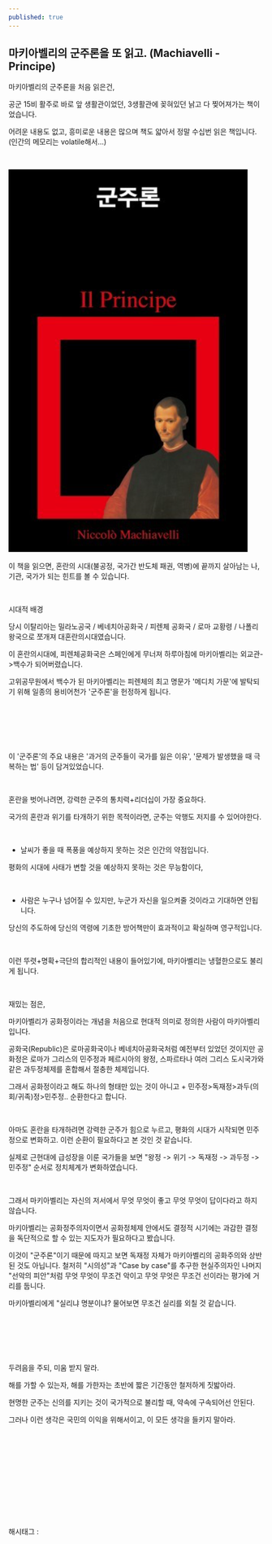 ```yaml
---
published: true
---
```

## 마키아벨리의 군주론을 또 읽고. (Machiavelli - Principe)

마키아벨리의 군주론을 처음 읽은건,

공군 15비 활주로 바로 앞 생활관이었던, 3생활관에 꽂혀있던 낡고 다 찢어져가는 책이었습니다.

어려운 내용도 없고, 흥미로운 내용은 많으며 책도 얇아서 정말 수십번 읽은 책입니다. (인간의 메모리는 volatile해서...)

​

![0](/assets/img/223072729515/0.png)

이 책을 읽으면, 혼란의 시대(불공정, 국가간 반도체 패권, 역병)에 끝까지 살아남는 나, 기관, 국가가 되는 힌트를 볼 수 있습니다.

​

시대적 배경

당시 이탈리아는 밀라노공국 / 베네치아공화국 / 피렌체 공화국 / 로마 교황령 / 나폴리 왕국으로 쪼개져 대혼란의시대였습니다.

이 혼란의시대에, 피렌체공화국은 스페인에게 무너져 하루아침에 마키아벨리는 외교관->백수가 되어버렸습니다.

고위공무원에서 백수가 된 마키아벨리는 피렌체의 최고 명문가 '메디치 가문'에 발탁되기 위해 일종의 용비어천가 '군주론'을  헌정하게 됩니다.

​

​

​

이 '군주론'의 주요 내용은 '과거의 군주들이 국가를 잃은 이유', '문제가 발생했을 때 극복하는 법' 등이 담겨있었습니다.

​

혼란을 벗어나려면, 강력한 군주의 통치력+리더십이 가장 중요하다.

국가의 혼란과 위기를 타개하기 위한 목적이라면, 군주는 악행도 저지를 수 있어야한다.

​

- 날씨가 좋을 때 폭풍을 예상하지 못하는 것은 인간의 약점입니다.

평화의 시대에 사태가 변할 것을 예상하지 못하는 것은 무능함이다,

​

- 사람은 누구나 넘어질 수 있지만, 누군가 자신을 일으켜줄 것이라고 기대하면 안됩니다.

당신의 주도하에 당신의 역령에 기초한 방어책만이 효과적이고 확실하며 영구적입니다.

​

이런 뚜렷+명확+극단의 합리적인 내용이 들어있기에, 마키아벨리는 냉혈한으로도 불리게 됩니다.

​

재밌는 점은, 

마키아벨리가 공화정이라는 개념을 처음으로 현대적 의미로 정의한 사람이 마키아벨리입니다.

공화국(Republic)은 로마공화국이나 베네치아공화국처럼 예전부터 있었던 것이지만 공화정은 로마가 그리스의 민주정과 페르시아의 왕정, 스파르타나 여러 그리스 도시국가와 같은 과두정체제를 혼합해서 절충한 체제입니다.

그래서 공화정이라고 해도 하나의 형태만 있는 것이 아니고 + 민주정>독재정>과두(의회/귀족)정>민주정.. 순환한다고 합니다.

​

아마도 혼란을 타개하려면 강력한 군주가 힘으로 누르고, 평화의 시대가 시작되면 민주정으로 변화하고. 이런 순환이 필요하다고 본 것인 것 같습니다.

실제로 근현대에 급성장을 이룬 국가들을 보면 "왕정 -> 위기 -> 독재정 -> 과두정 -> 민주정" 순서로 정치체계가 변화하였습니다.

​

그래서 마키아벨리는 자신의 저서에서 무엇 무엇이 좋고 무엇 무엇이 답이다라고 하지 않습니다.

마키아벨리는 공화정주의자이면서 공화정체제 안에서도 결정적 시기에는 과감한 결정을 독단적으로 할 수 있는 지도자가 필요하다고 봤습니다.

이것이 "군주론"이기 때문에 따지고 보면 독재정 자체가 마키아벨리의 공화주의와 상반된 것도 아닙니다. 철저히 "시의성"과 "Case by case"를 추구한 현실주의자인 나머지 "선악의 피안"처럼 무엇 무엇이 무조건 악이고 무엇 무엇은 무조건 선이라는 평가에 거리를 둡니다.

마키아벨리에게 "실리냐 명분이냐? 물어보면 무조건 실리를 외칠 것 같습니다.

​

​

​

두려음을 주되, 미움 받지 말라.

해를 가할 수 있는자, 해를 가한자는 초반에 짧은 기간동안 철저하게 짓밟아라.

현명한 군주는 신의를 지키는 것이 국가적으로 불리할 때, 약속에 구속되어선 안된다.

그러나 이런 생각은 국민의 이익을 위해서이고, 이 모든 생각을 들키지 말아라.

​

​

​

​

​

​

 해시태그 : 